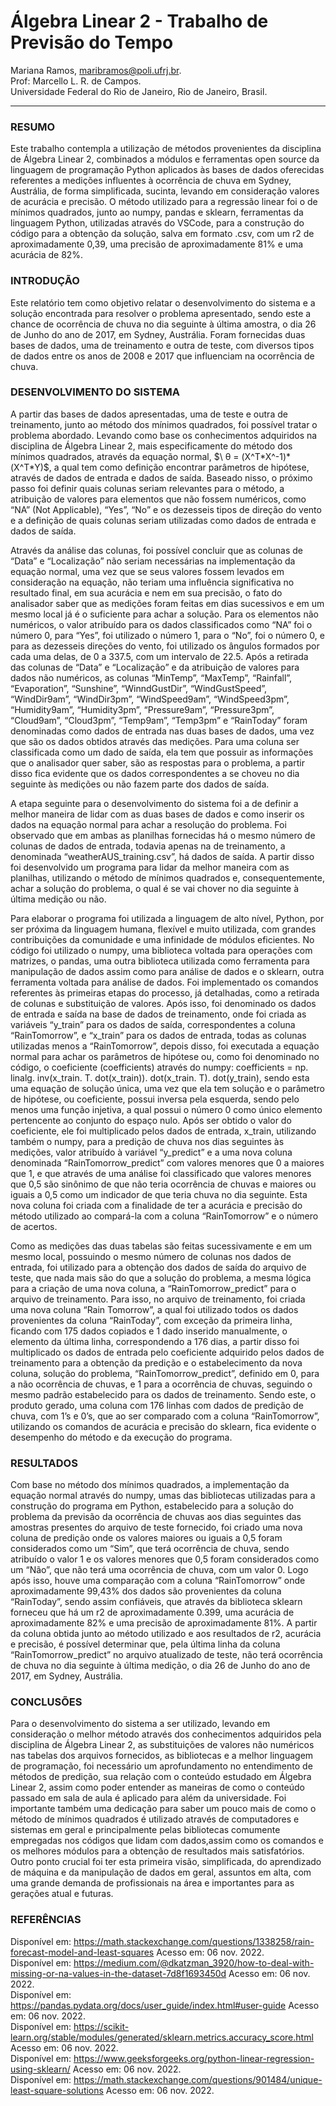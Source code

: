 # Álgebra Linear 2 - Trabalho de Previsão do Tempo
Mariana Ramos, maribramos@poli.ufrj.br.<br>
Prof: Marcello L. R. de Campos. <br>
Universidade Federal do Rio de Janeiro, Rio de Janeiro, Brasil.<br>
<hr>

### **RESUMO**
<p> Este trabalho contempla a utilização de métodos provenientes da disciplina de Álgebra Linear 2, combinados a módulos e ferramentas open source da linguagem de programação Python aplicados às bases de dados oferecidas referentes a medições influentes à ocorrência de chuva em Sydney, Austrália, de forma simplificada, sucinta, levando em consideração valores de acurácia e precisão. O método utilizado para a regressão linear foi o de mínimos quadrados, junto ao numpy, pandas e sklearn, ferramentas da linguagem Python, utilizadas através do VSCode, para a construção do código para a obtenção da solução, salva em formato .csv, com um r2 de aproximadamente 0,39, uma precisão de aproximadamente 81% e uma acurácia de 82%.</p>

### **INTRODUÇÃO**

<p> Este relatório tem como objetivo relatar o desenvolvimento do sistema e a solução encontrada para resolver o problema apresentado, sendo este a chance de ocorrência de chuva no dia seguinte à última amostra, o dia 26 de Junho do ano de 2017, em Sydney, Austrália. Foram fornecidas duas bases de dados, uma de treinamento e outra de teste, com diversos tipos de dados entre os anos de 2008 e 2017 que influenciam na ocorrência de chuva. </p>

### **DESENVOLVIMENTO DO SISTEMA**

<p> A partir das bases de dados apresentadas, uma de teste e outra de treinamento, junto ao método dos mínimos quadrados, foi possível tratar o problema abordado. Levando como base os conhecimentos adquiridos na disciplina de Álgebra Linear 2, mais especificamente do método dos mínimos quadrados, através da equação normal, $\ θ = (X^T*X^-1)*(X^T*Y)$, a qual tem como definição encontrar parâmetros de hipótese, através de dados de entrada e dados de saída. Baseado nisso, o próximo passo foi definir quais colunas seriam relevantes para o método, a atribuição de valores para elementos que não fossem numéricos, como “NA” (Not Applicable), “Yes”, “No” e os dezesseis tipos de direção do vento e a definição de quais colunas seriam utilizadas como dados de entrada e dados de saída.</p>

<p> Através da análise das colunas, foi possível concluir que as colunas de “Data” e “Localização” não seriam necessárias na implementação da equação normal, uma vez que se seus valores fossem levados em consideração na equação, não teriam uma influência significativa no resultado final, em sua acurácia e nem em sua precisão, o fato do analisador saber que as medições foram feitas em dias sucessivos e em um mesmo local já é o suficiente para achar a solução. Para os elementos não numéricos, o valor atribuído para os dados classificados como “NA” foi o número 0, para “Yes”, foi utilizado o número 1, para o “No”, foi o número 0, e para as dezesseis direções do vento, foi utilizado os ângulos formados por cada uma delas, de 0 a 337.5, com um intervalo de 22.5. Após a retirada das colunas de “Data” e “Localização” e da atribuição de valores para dados não numéricos, as colunas “MinTemp”, “MaxTemp”, “Rainfall”, “Evaporation”, “Sunshine”, “WinndGustDir”, “WindGustSpeed”, “WindDir9am”, “WindDir3pm”, “WindSpeed9am”, “WindSpeed3pm”, “Humidity9am”, “Humidity3pm”, “Pressure9am”, “Pressure3pm”, “Cloud9am”, “Cloud3pm”, “Temp9am”, “Temp3pm” e “RainToday” foram denominadas como dados de entrada nas duas bases de dados, uma vez que são os dados obtidos através das medições. Para uma coluna ser classificada como um dado de saída, ela tem que possuir as informações que o analisador quer saber, são as respostas para o problema, a partir disso fica evidente que os dados correspondentes a se choveu no dia seguinte às medições ou não fazem parte dos dados de saída. </p>

<p>A etapa seguinte para o desenvolvimento do sistema foi a de definir a melhor maneira de lidar com as duas bases de dados e como inserir os dados na equação normal para achar a resolução do problema. Foi observado que em ambas as planilhas fornecidas há o mesmo número de colunas de dados de entrada, todavia apenas na de treinamento, a denominada “weatherAUS_training.csv”, há dados de saída. A partir disso foi desenvolvido um programa para lidar da melhor maneira com as planilhas, utilizando o método de mínimos quadrados e, consequentemente, achar a solução do problema, o qual é se vai chover no dia seguinte à última medição ou não.</p>

<p>Para elaborar o programa foi utilizada a linguagem de alto nível, Python, por ser próxima da linguagem humana, flexível e muito utilizada, com grandes contribuições da comunidade e uma infinidade de módulos eficientes. No código foi utilizado o numpy, uma biblioteca voltada para operações com matrizes, o pandas, uma outra biblioteca utilizada como ferramenta para manipulação de dados assim como para análise de dados e o sklearn, outra ferramenta voltada para análise de dados. Foi implementado os comandos referentes às primeiras etapas do processo, já detalhadas, como a retirada de colunas e substituição de valores. Após isso, foi denominado os dados de entrada e saída na base de dados de treinamento, onde foi criada as variáveis “y_train” para os dados de saída, correspondentes a coluna “RainTomorrow”, e “x_train” para os dados de entrada, todas as colunas utilizadas menos a “RainTomorrow”, depois disso, foi executada a equação normal para achar os parâmetros de hipótese ou, como foi denominado no código, o coeficiente (coefficients) através do numpy: coefficients = np. linalg. inv(x_train. T. dot(x_train)). dot(x_train. T). dot(y_train), sendo esta uma equação de solução única, uma vez que ela tem solução e o parâmetro de hipótese, ou coeficiente, possui inversa pela esquerda, sendo pelo menos uma função injetiva, a qual possui o número 0 como único elemento pertencente ao conjunto do espaço nulo. Após ser obtido o valor do coeficiente, ele foi multiplicado pelos dados de entrada, x_train, utilizando também o numpy, para a predição de chuva nos dias seguintes às medições, valor atribuído à variável “y_predict” e a uma nova coluna denominada “RainTomorrow_predict” com valores menores que 0 a maiores que 1, e que através de uma análise foi classificado que valores menores que 0,5 são sinônimo de que não teria ocorrência de chuvas e maiores ou iguais a 0,5 como um indicador de que teria chuva no dia seguinte. Esta nova coluna foi criada com a finalidade de ter a acurácia e precisão do método utilizado ao compará-la com a coluna “RainTomorrow” e o número de acertos.</p>

<p>Como as medições das duas tabelas são feitas sucessivamente e em um mesmo local, possuindo o mesmo número de colunas nos dados de entrada, foi utilizado para a obtenção dos dados de saída do arquivo de teste, que nada mais são do que a solução do problema, a mesma lógica para a criação de uma nova coluna, a “RainTomorrow_predict” para o arquivo de treinamento. Para isso, no arquivo de treinamento, foi criada uma nova coluna “Rain Tomorrow”, a qual foi utilizado todos os dados provenientes da coluna “RainToday”, com exceção da primeira linha, ficando com 175 dados copiados e 1 dado inserido manualmente, o elemento da última linha, correspondendo a 176 dias, a partir disso foi multiplicado os dados de entrada pelo coeficiente adquirido pelos dados de treinamento para a obtenção da predição e o estabelecimento da nova coluna, solução do problema, “RainTomorrow_predict”, definido em 0, para a não ocorrência de chuvas, e 1 para a ocorrência de chuvas, seguindo o mesmo padrão estabelecido para os dados de treinamento. Sendo este, o produto gerado, uma coluna com 176 linhas com dados de predição de chuva, com 1’s e 0’s, que ao ser comparado com a coluna “RainTomorrow”, utilizando os comandos de acurácia e precisão do sklearn, fica evidente o desempenho do método e da execução do programa.</p>

### **RESULTADOS**

<p>Com base no método dos mínimos quadrados, a implementação da equação normal através do numpy, umas das bibliotecas utilizadas para a construção do programa em Python, estabelecido para a solução do problema da previsão da ocorrência de chuvas aos dias seguintes das amostras presentes do arquivo de teste fornecido, foi criado uma nova coluna de predição onde os valores maiores ou iguais a 0,5 foram considerados como um “Sim”, que terá ocorrência de chuva, sendo atribuído o valor 1 e os valores menores que 0,5 foram considerados como um “Não”, que não terá uma ocorrência de chuva, com um valor 0. Logo após isso, houve uma comparação com a coluna “RainTomorrow” onde aproximadamente 99,43% dos dados são provenientes da coluna “RainToday”, sendo assim confiáveis, que através da biblioteca sklearn forneceu que há um r2 de aproximadamente 0.399, uma acurácia de aproximadamente 82% e uma precisão de aproximadamente 81%. A partir da coluna obtida junto ao método utilizado e aos resultados de r2, acurácia e precisão, é possível determinar que, pela última linha da coluna “RainTomorrow_predict” no arquivo atualizado de teste, não terá ocorrência de chuva no dia seguinte à última medição, o dia 26 de Junho do ano de 2017, em Sydney, Austrália.</p>

### **CONCLUSÕES**

<p>Para o desenvolvimento do sistema a ser utilizado, levando em consideração o melhor método através dos conhecimentos adquiridos pela disciplina de Álgebra Linear 2, as substituições de valores não numéricos nas tabelas dos arquivos fornecidos, as bibliotecas e a melhor linguagem de programação, foi necessário um aprofundamento no entendimento de métodos de predição, sua relação com o conteúdo estudado em Álgebra Linear 2, assim como poder entender as maneiras de como o conteúdo passado em sala de aula é aplicado para além da universidade. Foi importante também uma dedicação para saber um pouco mais de como o método de mínimos quadrados é utilizado através de computadores e sistemas em geral e principalmente pelas bibliotecas comumente empregadas nos códigos que lidam com dados,assim como os comandos e os melhores módulos para a obtenção de resultados mais satisfatórios. Outro ponto crucial foi ter esta primeira visão, simplificada, do aprendizado de máquina e da manipulação de dados em geral, assuntos em alta, com uma grande demanda de profissionais na área e importantes para as gerações atual e futuras.</p>

### **REFERÊNCIAS**

Disponível em: https://math.stackexchange.com/questions/1338258/rain-forecast-model-and-least-squares Acesso em: 06 nov. 2022.<br>
Disponível em: https://medium.com/@dkatzman_3920/how-to-deal-with-missing-or-na-values-in-the-dataset-7d8f1693450d Acesso em: 06 nov. 2022.<br>
Disponível em: https://pandas.pydata.org/docs/user_guide/index.html#user-guide Acesso em: 06 nov. 2022.<br>
Disponível em: https://scikit-learn.org/stable/modules/generated/sklearn.metrics.accuracy_score.html Acesso em: 06 nov. 2022.<br>
Disponível em: https://www.geeksforgeeks.org/python-linear-regression-using-sklearn/ Acesso em: 06 nov. 2022.<br>
Disponível em: https://math.stackexchange.com/questions/901484/unique-least-square-solutions Acesso em: 06 nov. 2022.<br>
